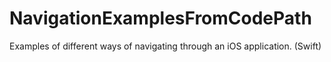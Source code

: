 # NavigationExamplesFromCodePath
Examples of different ways of navigating through an iOS application. (Swift)
